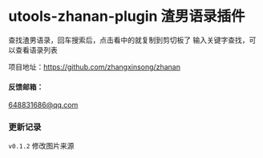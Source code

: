# utools-zhanan-plugin 渣男语录插件

查找渣男语录，回车搜索后，点击看中的就复制到剪切板了
输入关键字查找，可以查看语录列表



项目地址：https://github.com/zhangxinsong/zhanan


#### 反馈邮箱：
648831686@qq.com

### 更新记录
`v0.1.2`
修改图片来源